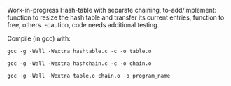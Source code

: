 Work-in-progress Hash-table with separate chaining,
to-add/implement: function to resize the hash table and transfer its current entries,
function to free, others. -caution, code needs additional testing.

Compile (in gcc) with:

    gcc -g -Wall -Wextra hashtable.c -c -o table.o

    gcc -g -Wall -Wextra hashchain.c -c -o chain.o

    gcc -g -Wall -Wextra table.o chain.o -o program_name
